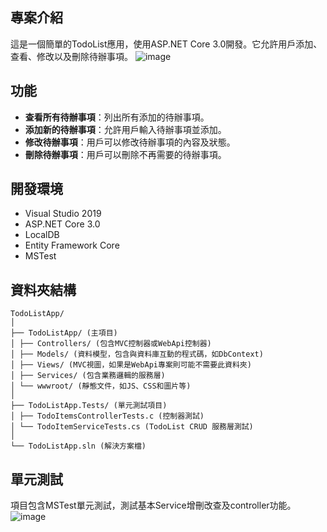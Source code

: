 ## 專案介紹

這是一個簡單的TodoList應用，使用ASP.NET Core 3.0開發。它允許用戶添加、查看、修改以及刪除待辦事項。
![image](https://github.com/SkyKai1018/TodoListApp/assets/135136212/3c45fc19-8d6c-47d5-a785-c732421b2d6d)

## 功能

- **查看所有待辦事項**：列出所有添加的待辦事項。
- **添加新的待辦事項**：允許用戶輸入待辦事項並添加。
- **修改待辦事項**：用戶可以修改待辦事項的內容及狀態。
- **刪除待辦事項**：用戶可以刪除不再需要的待辦事項。

## 開發環境

- Visual Studio 2019
- ASP.NET Core 3.0
- LocalDB
- Entity Framework Core
- MSTest

## 資料夾結構
```
TodoListApp/
│
├── TodoListApp/ (主項目)
│ ├── Controllers/ (包含MVC控制器或WebApi控制器)
│ ├── Models/ (資料模型，包含與資料庫互動的程式碼，如DbContext)
│ ├── Views/ (MVC視圖，如果是WebApi專案則可能不需要此資料夾)
│ ├── Services/ (包含業務邏輯的服務層)
│ └── wwwroot/ (靜態文件，如JS、CSS和圖片等)
│
├── TodoListApp.Tests/ (單元測試項目)
│ ├── TodoItemsControllerTests.c (控制器測試)
│ └── TodoItemServiceTests.cs (TodoList CRUD 服務層測試)
│
└── TodoListApp.sln (解決方案檔)
```

## 單元測試

項目包含MSTest單元測試，測試基本Service增刪改查及controller功能。
![image](https://github.com/SkyKai1018/TodoListApp/assets/135136212/ba19301d-4c0f-4c09-adfd-b054ae27bf67)
